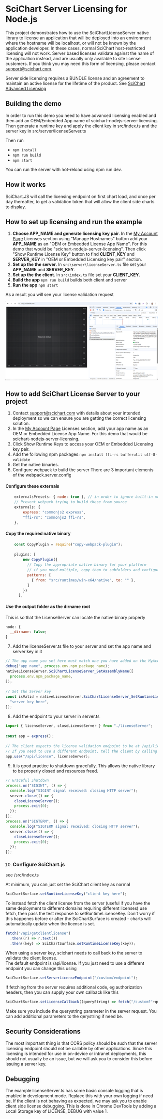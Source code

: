 # SciChart Server Licensing for Node.js

This project demonstrates how to use the SciChartLicenseServer native library to license an application that will be deployed into an environment where the hostname will be localhost, or will not be known by the application developer. In these cases, normal SciChart host-restricted licensing will not work. Server based licenses validate against the name of the application instead, and are usually only available to site license customers. If you think you may need this form of licensing, please contact support@scichart.com.

Server side licensing requires a BUNDLE license and an agreement to maintain an active license for the lifetime of the product. See [SciChart Advanced Licensing](https://support.scichart.com/support/solutions/articles/101000516558-scichart-standard-advanced-licensing)

## Building the demo

In order to run this demo you need to have advanced licensing enabled and then add an OEM/Embedded App name of scichart-nodejs-server-licensing. Then generate a runtime key and apply the client key in src/index.ts and the server key in src/server/licenseServer.ts

Then run

- `npm install`
- `npm run build`
- `npm start`

You can run the server with hot-reload using npm run dev.

## How it works

SciChart.JS will call the licensing endpoint on first chart load, and once per day thereafter, to get a validation token that will allow the client side charts to display.

## How to set up licensing and run the example

1. **Choose APP_NAME and generate licensing key pair**. In the [My Account Page](https://scichart.com/my-account) Licenses section using "Manage Hostnames" button add your **APP_NAME** as an "OEM or Embedded License App Name". For this demo that would be "scichart-nodejs-server-licensing". Then click "Show Runtime License Key" button to find **CLIENT_KEY** and **SERVER_KEY** in "OEM or Embedded Licensing key pair" section.
2. **Set up the the server**. In `src\server\licenseServer.ts` file set your **APP_NAME** and **SERVER_KEY**.
3. **Set up the the client**. In `src\index.ts` file set your **CLIENT_KEY**.
4. **Build the app** `npm run build` builds both client and server
5. **Run the app** `npm start`

As a result you will see your license validation request

![Local Image](./img/image.png)

## How to add SciChart License Server to your project

1.  Contact support@scichart.com with details about your intended deployment so we can ensure you are getting the correct licensing solution.
2.  In the [My Account Page](https://scichart.com/my-account) Licenses section, add your app name as an OEM or Embedded License App Name. For this demo that would be scichart-nodejs-server-licensing.
3.  Click Show Runtime Keys to access your OEM or Embedded Licensing key pair.
4.  Add the following npm packages
    `npm install ffi-rs bufferutil utf-8-validate`
5.  Get the native binaries.
6.  Configure webpack to build the server
    There are 3 important elements of the webpack.server.config

#### Configure these externals

```js
    externalsPresets: { node: true }, // in order to ignore built-in modules like path, fs, etc.
    // Prevent webpack trying to build these from source
    externals: {
        express: "commonjs2 express",
        "ffi-rs": "commonjs2 ffi-rs",
    },
```

#### Copy the required native binary

```js
    const CopyPlugin = require("copy-webpack-plugin");

    plugins: [
        new CopyPlugin({
          // Copy the appropriate native binary for your platform
          // if you need multiple, copy them to subfolders and configure rules to pick the correct one in licenseServer.ts
          patterns: [
            { from: "src/runtimes/win-x64/native", to: "" },
          ]
        })
      ],
```

#### Use the output folder as the dirname root

This is so that the LicenseServer can locate the native binary properly

```js
node: {
  __dirname: false;
}
```

7.  Add the licenseServer.ts file to your server and set the app name and server key in it

```js
// The app name you set here must match one you have added on the MyAccount page before generating a key pair.
debug("app name", process.env.npm_package_name);
nativeLicenseServer.SciChartLicenseServer_SetAssemblyName([
  process.env.npm_package_name,
]);

// Set the Server key
const isValid = nativeLicenseServer.SciChartLicenseServer_SetRuntimeLicenseKey([
  "server key here",
]);
```

8.  Add the endpoint to your server
    in server.ts

```ts
import { licenseServer, closeLicenseServer } from "./licenseServer";

const app = express();

// The client expects the license validation endpoint to be at /api/license.
// If you need to use a different endpoint, tell the client by calling SciChartSurface.setServerLicenseEndpoint("/custom/endpoint")
app.use("/api/license", licenseServer);
```

9.  It is good practice to shutdown gracefully. This allows the native library to be properly closed and resources freed.

```ts
// Graceful Shutdown
process.on("SIGINT", () => {
  console.log("SIGINT signal received: closing HTTP server");
  server.close(() => {
    closeLicenseServer();
    process.exit(0);
  });
});
process.on("SIGTERM", () => {
  console.log("SIGTERM signal received: closing HTTP server");
  server.close(() => {
    closeLicenseServer();
    process.exit(0);
  });
});
```

10. ### Configure SciChart.js

see /src/index.ts

At minimum, you can just set the SciChart client key as normal

```js
SciChartSurface.setRuntimeLicenseKey("client key here");
```

To instead fetch the client license from the server (useful if you have the same deployment to different domains requiring different licenses)
use fetch, then pass the test response to setRuntimeLicenseKey. Don't worry if this happenes before or after the SciChartSurface is created - charts will automatically update when the license is set.

```js
fetch("/api/getclientlicense")
  .then((r) => r.text())
  .then((key) => SciChartSurface.setRuntimeLicenseKey(key));
```

When using a server key, scichart needs to call back to the server to validate the client license.  
 The default endpoint is /api/license. If you just need to use a different endpoint you can change this using

```js
SciChartSurface.setServerLicenseEndpoint("/custom/endpoint");
```

If fetching from the server requires additional code, eg authorization headers, then you can supply your own callback like this

```js
SciChartSurface.setLicenseCallback((queryString) => fetch("/custom?"+queryString, { headers: { authorization: <whatever is needed here > }));
```

Make sure you include the querystring parameter in the server request. You can add additional parameters to the qerystring if need be.

## Security Considerations

The most important thing is that CORS policy should be such that the server licensing endpoint should not be callable by other applications. Since this licensing is intended for use in on-device or intranet deployments, this should not usually be an issue, but we will ask you to consider this before issuing a server key.

## Debugging

The example licenseServer.ts has some basic console logging that is enabled in development mode. Replace this with your own logging if need be.
If the client is not behaving as expected, we may ask you to enable client side license debugging. This is done in Chrome DevTools by adding a Local Storage key of LICENSE_DEBUG with value 1.
